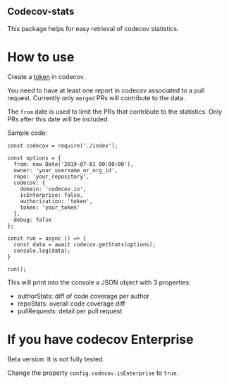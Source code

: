 ## Codecov-stats

This package helps for easy retrieval of codecov statistics.

# How to use

Create a [token](https://docs.codecov.io/reference#authorization) in codecov.

You need to have at least one report in codecov associated to a pull request. Currently only `merged` PRs will contribute to the data.

The `from` date is used to limit the PRs that contribute to the statistics. Only PRs after this date will be included.

Sample code:

```
const codecov = require('./index');

const options = {
  from: new Date('2019-07-01 00:00:00'),
  owner: 'your_username_or_org_id',
  repo: 'your_repository',
  codecov: {
    domain: 'codecov.io',
    isEnterprise: false,
    authorization: 'token',
    token: 'your_token'
  },
  debug: false
};

const run = async () => {
  const data = await codecov.getStats(options);
  console.log(data);
}

run();
```

This will print into the console a JSON object with 3 properties:
- authorStats: diff of code coverage per author
- repoStats: overall code coverage diff
- pullRequests: detail per pull request

# If you have codecov Enterprise

Beta version: It is not fully tested.

Change the property `config.codecov.isEnterprise` to `true`.

